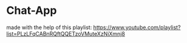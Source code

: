 # Chat-App
made with the help of this playlist: https://www.youtube.com/playlist?list=PLzLFqCABnRQftQQETzoVMuteXzNiXmnj8
